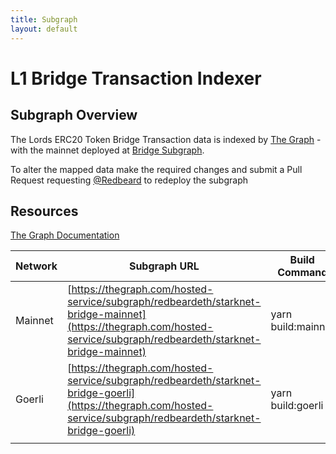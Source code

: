 ```yaml
---
title: Subgraph
layout: default
---
```


# L1 Bridge Transaction Indexer

## Subgraph Overview

The Lords ERC20 Token Bridge Transaction data is indexed by [The Graph](https://thegraph.com/) - with the mainnet deployed at [Bridge Subgraph](https://thegraph.com/hosted-service/subgraph/redbeardeth/starknet-bridge-mainnet).

To alter the mapped data make the required changes and submit a Pull Request requesting [@Redbeard](https://github.com/RedBeardEth) to redeploy the subgraph

## Resources

[The Graph Documentation](https://thegraph.com/docs/en/developing/creating-a-subgraph/)

| Network | Subgraph URL                                                                                                                                                         | Build Command      |
| ------- | -------------------------------------------------------------------------------------------------------------------------------------------------------------------- | ------------------ |
| Mainnet | [https://thegraph.com/hosted-service/subgraph/redbeardeth/starknet-bridge-mainnet](https://thegraph.com/hosted-service/subgraph/redbeardeth/starknet-bridge-mainnet) | yarn build:mainnet |
| Goerli  | [https://thegraph.com/hosted-service/subgraph/redbeardeth/starknet-bridge-goerli](https://thegraph.com/hosted-service/subgraph/redbeardeth/starknet-bridge-goerli)   | yarn build:goerli  |
|         |                                                                                                                                                                      |                    |
